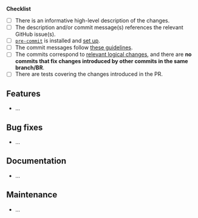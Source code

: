 **Checklist**
+ [ ] There is an informative high-level description of the changes.
+ [ ] The description and/or commit message(s) references the relevant GitHub issue(s).
+ [ ] [`pre-commit`](https://pre-commit.com/#installation) is installed and [set up](https://pre-commit.com/#3-install-the-git-hook-scripts).
+ [ ] The commit messages follow [these guidelines](https://tbaggery.com/2008/04/19/a-note-about-git-commit-messages.html).
+ [ ] The commits correspond to [relevant logical changes](https://wiki.openstack.org/wiki/GitCommitMessages#Structural_split_of_changes), and there are **no commits that fix changes introduced by other commits in the same branch/BR**.
+ [ ] There are tests covering the changes introduced in the PR.

## Features
- ...

## Bug fixes
- ...

## Documentation
- ...

## Maintenance
- ...
